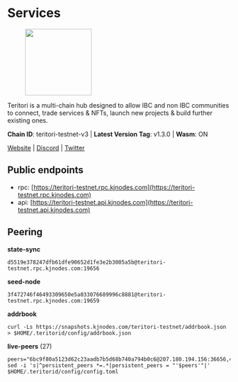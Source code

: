 # Services

<figure><img src="https://raw.githubusercontent.com/kj89/testnet_manuals/main/pingpub/logos/teritori.png" width="150" alt=""><figcaption></figcaption></figure>

Teritori is a multi-chain hub designed to allow IBC and non IBC communities  to connect, trade services & NFTs, launch new projects & build further existing ones.

**Chain ID**: teritori-testnet-v3 | **Latest Version Tag**: v1.3.0 | **Wasm**: ON

[Website](https://teritori.com) | [Discord](https://discord.gg/teritori) | [Twitter](https://twitter.com/TeritoriNetwork)


## Public endpoints

* rpc: [https://teritori-testnet.rpc.kjnodes.com](https://teritori-testnet.rpc.kjnodes.com)
* api: [https://teritori-testnet.api.kjnodes.com](https://teritori-testnet.api.kjnodes.com)

## Peering

**state-sync**

```
d5519e378247dfb61dfe90652d1fe3e2b3005a5b@teritori-testnet.rpc.kjnodes.com:19656
```

**seed-node**

```
3f472746f46493309650e5a033076689996c8881@teritori-testnet.rpc.kjnodes.com:19659
```

**addrbook**
```
curl -Ls https://snapshots.kjnodes.com/teritori-testnet/addrbook.json > $HOME/.teritorid/config/addrbook.json
```

**live-peers** (27)
```
peers="6bc9f80a5123d62c23aadb7b5d68b740a794b0c6@207.180.194.156:36656,483a27bdec490f817f1ee819117c70e5f5e6a672@65.109.90.33:15956,e78cee0e46927e483212e0313a35da6cc9151ed5@65.109.28.219:15956,3614bc766d73bebf6b73737b6690af60e7f0683e@65.108.206.118:46656,3b539b6cff93fb3631d0a600a56ade3c6ca6bea3@51.79.28.170:26656,bf100c1b6b44a6e96ab5691f3023cec3c27747fd@144.126.142.78:46656,c89ecc57dc30addb7e9032684916725c25b2a6c5@162.55.103.44:26656,ac94097daec8a32d4ed3f074f26f214cedfbb541@85.173.112.154:26656,69012ce642095e15f588ddb154327633bb2ecb9c@65.109.39.223:26656,d888e05bac5209df36bdeef3497c00c96367a04f@195.201.231.163:26656,e1b331c1f3cba509960c65d6c6bc9b49532bcbaa@65.109.85.170:27656,ccc59b8a55f9c6e7a24bd693e2796f781ea3a670@65.108.227.133:27656,ec0c58dbfe67a12ea16951134e29a6566ac05add@185.217.125.98:26656,0e51ebd10636b48b69625677a5154b839ff3f557@65.108.43.116:56107,6a94690aa76f7ffbfa1ee93c50dddfb571f159b6@5.189.130.43:19656,3c2e89cd8498b369ada6456f07f7519a41b4c543@185.100.232.77:21096,0d19829b0dd1fc324cfde1f7bc15860c896b7ac1@65.108.121.240:27656,15dd94f68c450da2c3b7c60b6364e3dce6f0cbf2@185.193.66.68:26641,7c6deaf1249610bf058f8f2127e0aa6241faa837@65.108.238.217:11054,c56b132be41b247c9f8fa1f2addaca57f9946e29@75.119.159.159:44656,53f69cd52a4b633179b9e762cf8d51f6696a27f6@51.159.141.148:26656,5ae1012f9b0f4672d8152de903d115dd2f1a3ee3@65.21.170.3:27656,356fbd3263e387bea0528ac4bbbc89a83d52e9fa@65.21.134.202:26736,31413c99357d0cfc48a46767ade171db2ea0205e@135.181.138.160:46656,625b814af9f535b91a92727138838fde0174faff@65.108.124.172:27656,d590ca2f08c6793516c4923c0a62075c57f64b59@135.181.206.223:26656,d5519e378247dfb61dfe90652d1fe3e2b3005a5b@65.109.68.190:19656"
sed -i 's|^persistent_peers *=.*|persistent_peers = "'$peers'"|' $HOME/.teritorid/config/config.toml
```
